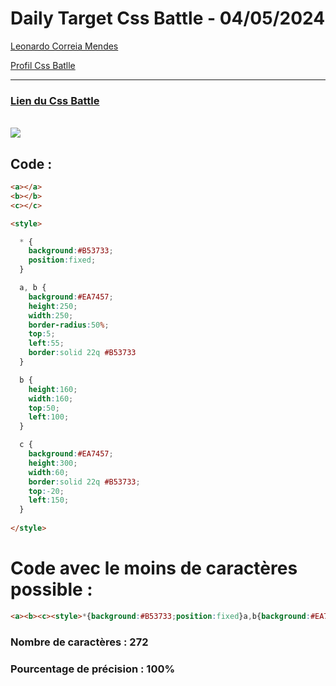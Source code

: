 # Daily Target Css Battle - 04/05/2024

[Leonardo Correia Mendes](https://github.com/leonardo-correiamendes)

[Profil Css Batlle](https://cssbattle.dev/player/PxahljaEJJesW2q41DyRFOpJIt73)

<hr>

### [Lien du Css Battle](https://cssbattle.dev/play/ghUrkXXqFvlph4Xk4xc3)
<br>

<img src="https://firebasestorage.googleapis.com/v0/b/cssbattleapp.appspot.com/o/user%2Fummd3POvEDfFyeFvVdOMG3OOrwE2%2Ftargets%2Ftarget_S7mmhOL.png?alt=media">

<br>

## Code : 
```html
<a></a>
<b></b>
<c></c>

<style>

  * {
    background:#B53733;
    position:fixed;
  }

  a, b {
    background:#EA7457;
    height:250;
    width:250;
    border-radius:50%;
    top:5;
    left:55;
    border:solid 22q #B53733
  }

  b {
    height:160;
    width:160;
    top:50;
    left:100;
  }

  c {
    background:#EA7457;
    height:300;
    width:60;
    border:solid 22q #B53733;
    top:-20;
    left:150;
  }
  
</style>
```

# Code avec le moins de caractères possible : 

```html
<a><b><c><style>*{background:#B53733;position:fixed}a,b{background:#EA7457;height:250;width:250;border-radius:50%;top:5;left:55;border:solid 22q#B53733}b{height:160;width:160;top:50;left:100}c{background:#EA7457;height:300;width:60;border:solid 22q#B53733;top:-20;left:150
```

### Nombre de caractères : 272
### Pourcentage de précision : 100%